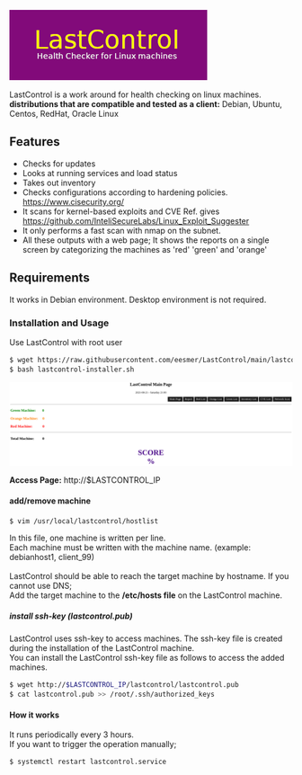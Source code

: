 ![alt text](screenshot/lastcontrol_logo.png "LastControl")
<br>

LastControl is a work around for health checking on linux machines. <br>
**distributions that are compatible and tested as a client:** Debian, Ubuntu, Centos, RedHat, Oracle Linux

## Features
- Checks for updates
- Looks at running services and load status
- Takes out inventory
- Checks configurations according to hardening policies. https://www.cisecurity.org/
- It scans for kernel-based exploits and CVE Ref. gives https://github.com/InteliSecureLabs/Linux_Exploit_Suggester
- It only performs a fast scan with nmap on the subnet.
- All these outputs with a web page; It shows the reports on a single screen by categorizing the machines as 'red' 'green' and 'orange'

## Requirements
It works in Debian environment. Desktop environment is not required.

### Installation and Usage
Use LastControl with root user
```sh
$ wget https://raw.githubusercontent.com/eesmer/LastControl/main/lastcontrol-installer.sh
$ bash lastcontrol-installer.sh
```
![alt text](screenshot/LastControl_main_page.png "LastControl Main Page")

**Access Page:** http://$LASTCONTROL_IP

#### add/remove machine
```sh
$ vim /usr/local/lastcontrol/hostlist
```
In this file, one machine is written per line.<br>
Each machine must be written with the machine name.
(example: debianhost1, client_99) <br>
<br>
LastControl should be able to reach the target machine by hostname.
If you cannot use DNS;<br>
Add the target machine to the **/etc/hosts file** on the LastControl machine.

##### install ssh-key (lastcontrol.pub)
LastControl uses ssh-key to access machines. The ssh-key file is created during the installation of the LastControl machine.<br>
You can install the LastControl ssh-key file as follows to access the added machines.
```sh
$ wget http://$LASTCONTROL_IP/lastcontrol/lastcontrol.pub
$ cat lastcontrol.pub >> /root/.ssh/authorized_keys
```

#### How it works
It runs periodically every 3 hours.<br>
If you want to trigger the operation manually;<br>
```sh
$ systemctl restart lastcontrol.service
```
